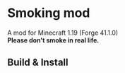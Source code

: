 # Smoking mod
A mod for Minecraft 1.19 (Forge 41.1.0) <br>
**Please don't smoke in real life.**

## Build & Install
```shell

```
